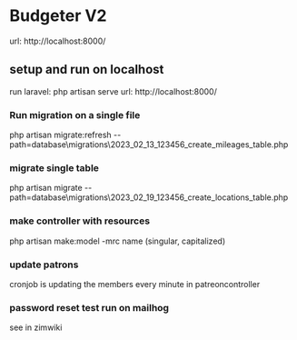 # Budgeter V2
url: http://localhost:8000/


## setup and run on localhost
run laravel: php artisan serve
url: http://localhost:8000/


### Run migration on a single file
php artisan migrate:refresh --path=database\migrations\2023_02_13_123456_create_mileages_table.php

### migrate single table
php artisan migrate --path=database\migrations\2023_02_19_123456_create_locations_table.php

### make controller with resources
php artisan make:model -mrc name (singular, capitalized)

### update patrons
cronjob is updating the members every minute in patreoncontroller

### password reset test run on mailhog
see in zimwiki

